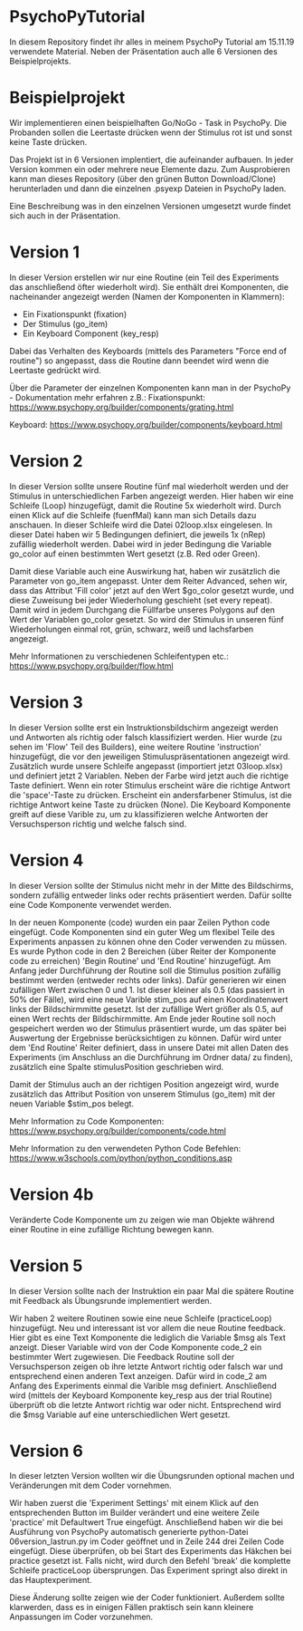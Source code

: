 # PsychoPyTutorial
In diesem Repository findet ihr alles in meinem PsychoPy Tutorial am 15.11.19 verwendete Material. Neben der Präsentation auch alle 6 Versionen des Beispielprojekts. 

# Beispielprojekt
Wir implementieren einen beispielhaften Go/NoGo - Task in PsychoPy. Die Probanden sollen die Leertaste drücken wenn der Stimulus rot ist und sonst keine Taste drücken.

Das Projekt ist in 6 Versionen implentiert, die aufeinander aufbauen. In jeder Version kommen ein oder mehrere neue Elemente dazu. Zum Ausprobieren kann man dieses Repository (über den grünen Button Download/Clone) herunterladen und dann die einzelnen .psyexp Dateien in PsychoPy laden.

Eine Beschreibung was in den einzelnen Versionen umgesetzt wurde findet sich auch in der Präsentation.

# Version 1
In dieser Version erstellen wir nur eine Routine (ein Teil des Experiments das anschließend öfter wiederholt wird). Sie enthält drei Komponenten, die nacheinander angezeigt werden (Namen der Komponenten in Klammern):
- Ein Fixationspunkt (fixation)
- Der Stimulus (go_item)
- Ein Keyboard Component (key_resp)

Dabei das Verhalten des Keyboards (mittels des Parameters "Force end of routine") so angepasst, dass die Routine dann beendet wird wenn die Leertaste gedrückt wird.

Über die Parameter der einzelnen Komponenten kann man in der PsychoPy - Dokumentation mehr erfahren z.B.:
Fixationspunkt: https://www.psychopy.org/builder/components/grating.html

Keyboard: https://www.psychopy.org/builder/components/keyboard.html

# Version 2
In dieser Version sollte unsere Routine fünf mal wiederholt werden und der Stimulus in unterschiedlichen Farben angezeigt werden.
Hier haben wir eine Schleife (Loop) hinzugefügt, damit die Routine 5x wiederholt wird. Durch einen Klick auf die Schleife (fuenfMal) kann man sich Details dazu anschauen. In dieser Schleife wird die Datei 02loop.xlsx eingelesen. In dieser Datei haben wir 5 Bedingungen definiert, die jeweils 1x (nRep) zufällig wiederholt werden. Dabei wird in jeder Bedingung die Variable go_color auf einen bestimmten Wert gesetzt (z.B. Red oder Green). 

Damit diese Variable auch eine Auswirkung hat, haben wir zusätzlich die Parameter von go_item angepasst. Unter dem Reiter Advanced, sehen wir, dass das Attribut 'Fill color' jetzt auf den Wert $go_color gesetzt wurde, und diese Zuweisung bei jeder Wiederholung geschieht (set every repeat). Damit wird in jedem Durchgang die Füllfarbe unseres Polygons auf den Wert der Variablen go_color gesetzt. So wird der Stimulus in unseren fünf Wiederholungen einmal rot, grün, schwarz, weiß und lachsfarben angezeigt.

Mehr Informationen zu verschiedenen Schleifentypen etc.: https://www.psychopy.org/builder/flow.html

# Version 3
In dieser Version sollte erst ein Instruktionsbildschirm angezeigt werden und Antworten als richtig oder falsch klassifiziert werden.
Hier wurde (zu sehen im 'Flow' Teil des Builders), eine weitere Routine 'instruction' hinzugefügt, die vor den jeweiligen Stimuluspräsentationen angezeigt wird.
Zusätzlich wurde unsere Schleife angepasst (importiert jetzt 03loop.xlsx) und definiert jetzt 2 Variablen. Neben der Farbe wird jetzt auch die richtige Taste definiert. Wenn ein roter Stimulus erscheint wäre die richtige Antwort die 'space'-Taste zu drücken. Erscheint ein andersfarbener Stimulus, ist die richtige Antwort keine Taste zu drücken (None). Die Keyboard Komponente greift auf diese Varible zu, um zu klassifizieren welche Antworten der Versuchsperson richtig und welche falsch sind.

# Version 4
In dieser Version sollte der Stimulus nicht mehr in der Mitte des Bildschirms, sondern zufällig entweder links oder rechts präsentiert werden. Dafür sollte eine Code Komponente verwendet werden.

In der neuen Komponente (code) wurden ein paar Zeilen Python code eingefügt. Code Komponenten sind ein guter Weg um flexibel Teile des Experiments anpassen zu können ohne den Coder verwenden zu müssen. Es wurde Python code in den 2 Bereichen (über Reiter der Komponente code zu erreichen) 'Begin Routine' und 'End Routine' hinzugefügt. Am Anfang jeder Durchführung der Routine soll die Stimulus position zufällig bestimmt werden (entweder rechts oder links). Dafür generieren wir einen zufälligen Wert zwischen 0 und 1. Ist dieser kleiner als 0.5 (das passiert in 50% der Fälle), wird eine neue Varible stim_pos auf einen Koordinatenwert links der Bildschirmmitte gesetzt. Ist der zufällige Wert größer als 0.5, auf einen Wert rechts der Bildschirmmitte. Am Ende jeder Routine soll noch gespeichert werden wo der Stimulus präsentiert wurde, um das später bei Auswertung der Ergebnisse berücksichtigen zu können. Dafür wird unter dem 'End Routine' Reiter definiert, dass in unsere Datei mit allen Daten des Experiments (im Anschluss an die Durchführung im Ordner data/ zu finden), zusätzlich eine Spalte stimulusPosition geschrieben wird.

Damit der Stimulus auch an der richtigen Position angezeigt wird, wurde zusätzlich das Attribut Position von unserem Stimulus (go_item) mit der neuen Variable $stim_pos belegt.

Mehr Information zu Code Komponenten: https://www.psychopy.org/builder/components/code.html

Mehr Information zu den verwendeten Python Code Befehlen: https://www.w3schools.com/python/python_conditions.asp

# Version 4b
Veränderte Code Komponente um zu zeigen wie man Objekte während einer Routine in eine zufällige Richtung bewegen kann.

# Version 5
In dieser Version sollte nach der Instruktion ein paar Mal die spätere Routine mit Feedback als Übungsrunde implementiert werden.

Wir haben 2 weitere Routinen sowie eine neue Schleife (practiceLoop) hinzugefügt. Neu und interessant ist vor allem die neue Routine feedback. Hier gibt es eine Text Komponente die lediglich die Variable $msg als Text anzeigt. Dieser Variable wird von der Code Komponente code_2 ein bestimmter Wert zugewiesen. Die Feedback Routine soll der Versuchsperson zeigen ob ihre letzte Antwort richtig oder falsch war und entsprechend einen anderen Text anzeigen. Dafür wird in code_2 am Anfang des Experiments einmal die Varible msg definiert. Anschließend wird (mittels der Keyboard Komponente key_resp aus der trial Routine) überprüft ob die letzte Antwort richtig war oder nicht. Entsprechend wird die $msg Variable auf eine unterschiedlichen Wert gesetzt.

# Version 6
In dieser letzten Version wollten wir die Übungsrunden optional machen und Veränderungen mit dem Coder vornehmen. 

Wir haben zuerst die 'Experiment Settings' mit einem Klick auf den entsprechenden Button im Builder verändert und eine weitere Zeile 'practice' mit Defaultwert True eingefügt. Anschließend haben wir die bei Ausführung von PsychoPy automatisch generierte python-Datei 06version_lastrun.py im Coder geöffnet und in Zeile 244 drei Zeilen Code eingefügt. Diese überprüfen, ob bei Start des Experiments das Häkchen bei practice gesetzt ist. Falls nicht, wird durch den Befehl 'break' die komplette Schleife practiceLoop übersprungen. Das Experiment springt also direkt in das Hauptexperiment.

Diese Änderung sollte zeigen wie der Coder funktioniert. Außerdem sollte klarwerden, dass es in einigen Fällen praktisch sein kann kleinere Anpassungen im Coder vorzunehmen.










